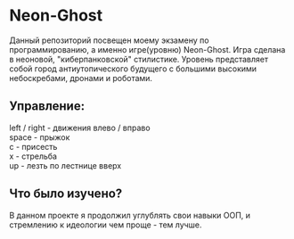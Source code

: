 # Neon-Ghost
Данный репозиторий посвещен моему экзамену по программированию, а именно игре(уровню) Neon-Ghost. Игра сделана в неоновой, "киберпанковской" стилистике. Уровень представляет собой город антиутопического будущего с большими высокими небоскребами, дронами и роботами.

## Управление:
left / right - движения влево / вправо  
space - прыжок  
c - присесть  
x - стрельба  
up - лезть по лестнице вверх

## Что было изучено?
В данном проекте я продолжил углублять свои навыки ООП, и стремлению к идеологии чем проще - тем лучше.

